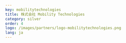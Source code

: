 ```yaml
---
key: mobilitytechnologies
title: 株式会社 Mobility Technologies
category: silver
order: 4
logo: /images/partners/logo-mobilitytechnologies.png
lang: ja
---
```


